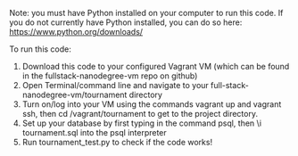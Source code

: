 Note: you must have Python installed on your computer to run this code. If you do not currently have Python installed, you can do so here: https://www.python.org/downloads/

To run this code:

1. Download this code to your configured Vagrant VM (which can be found in the fullstack-nanodegree-vm repo on github)
2. Open Terminal/command line and navigate to your full-stack-nanodegree-vm/tournament directory
3. Turn on/log into your VM using the commands vagrant up and vagrant ssh, then cd /vagrant/tournament to get to the project directory.
4. Set up your database by first typing in the command psql, then \i tournament.sql into the psql interpreter
5. Run tournament_test.py to check if the code works!
